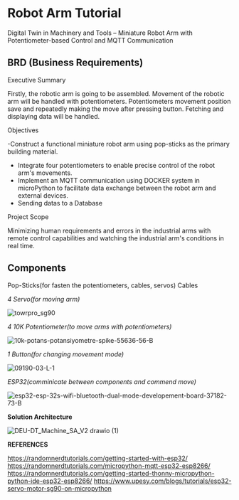 # Robot Arm Tutorial

Digital Twin in Machinery and Tools – Miniature Robot Arm with Potentiometer-based Control and MQTT Communication

## BRD (Business Requirements)

Executive Summary

Firstly, the robotic arm is going to be assembled. Movement of the robotic arm will be handled with
potentiometers. Potentiometers movement position save and repeatedly making the move after pressing button.
Fetching and displaying data will be handled.

Objectives

-Construct a functional miniature robot arm using pop-sticks as the primary building material.
- Integrate four potentiometers to enable precise control of the robot arm's movements.
- Implement an MQTT communication using DOCKER system in microPython to facilitate data exchange between the
robot arm and external devices.
- Sending datas to a Database

Project Scope

Minimizing human requirements and errors in the industrial arms with remote control capabilities and
watching the industrial arm's conditions in real time.

## Components

Pop-Sticks(for fasten the potentiometers, cables, servos) 
Cables

*4 Servo(for moving arm)*

![towrpro_sg90](https://github.com/berkayguzel06/Robotic_Arm/assets/98205992/f4e308f1-529f-42a8-9e83-8806c4511df1)

*4 10K Potentiometer(to move arms with potentiometers)*

![10k-potans-potansiyometre-spike-55636-56-B](https://github.com/berkayguzel06/Robotic_Arm/assets/98205992/f572a792-8eae-4c5c-9ca6-14051aa3bcfb)

*1 Button(for changing movement mode)*

![09190-03-L-1](https://github.com/berkayguzel06/Robotic_Arm/assets/98205992/7ee6b8f5-09f8-4c25-98ab-92b3c878fd65)

*ESP32(comminicate between components and commend move)*

![esp32-esp-32s-wifi-bluetooth-dual-mode-developement-board-37182-73-B](https://github.com/berkayguzel06/Robotic_Arm/assets/98205992/485a1d5b-64e4-47ae-a275-bb5a1db75360)


**Solution Architecture**

![DEU-DT_Machine_SA_V2 drawio (1)](https://github.com/berkayguzel06/Robotic_Arm/assets/98205992/f53c1ec2-5d30-4efc-bbd9-4d4fe7cd46a4)

__REFERENCES__

https://randomnerdtutorials.com/getting-started-with-esp32/
https://randomnerdtutorials.com/micropython-mqtt-esp32-esp8266/
https://randomnerdtutorials.com/getting-started-thonny-micropython-python-ide-esp32-esp8266/
https://www.upesy.com/blogs/tutorials/esp32-servo-motor-sg90-on-micropython




